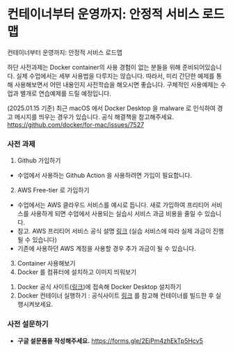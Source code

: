 # 컨테이너부터 운영까지: 안정적 서비스 로드맵
컨테이너부터 운영까지: 안정적 서비스 로드맵

하단 사전과제는 Docker container의 사용 경험이 없는 분들을 위해 준비되어있습니다. 실제 수업에서는 세부 사용법을 다루지는 않습니다. 따라서, 미리 간단한 예제를 통해 사용해보면서 어떤 내용인지 사전학습을 해오시면 좋습니다. 구체적인 사용예제는 수업과 별개로 연습예제를 드릴 예정입니다.

(2025.01.15 기준)
최근 macOS 에서 Docker Desktop 을 malware 로 인식하여 경고 메시지를 띄우는 경우가 있습니다. 공식 해결책을 참고해주세요. https://github.com/docker/for-mac/issues/7527
      

### 사전 과제
1. Github 가입하기
- 수업에서 사용하는 Github Action 을 사용하려면 가입이 필요합니다.

2. AWS Free-tier 로 가입하기
- 수업에서는 AWS 클라우드 서비스를 예시로 듭니다. 새로 가입하여 프리티어 서비스를 사용하게 되면 수업에서 사용되는 실습시 서비스 과금 비용을 줄일 수 있습니다.
- 참고. AWS 프리티어 서비스 공식 설명 [링크](https://aws.amazon.com/ko/free/?gclid=EAIaIQobChMIkdmN1PLthAMVVNhMAh0kAQdYEAAYASAAEgIwOfD_BwE&trk=b088c8c6-1a6b-43e1-90e7-0a44a208e012&sc_channel=ps&ef_id=EAIaIQobChMIkdmN1PLthAMVVNhMAh0kAQdYEAAYASAAEgIwOfD_BwE:G:s&s_kwcid=AL!4422!3!611256937337!p!!g!!aws%20%EA%B0%80%EC%9E%85!15286221773!132634583720&all-free-tier.sort-by=item.additionalFields.SortRank&all-free-tier.sort-order=asc&awsf.Free%20Tier%20Types=*all&awsf.Free%20Tier%20Categories=*all)
(실습 서비스에 따라 실제 과금이 진행될 수 있습니다)
- 기존에 사용하던 AWS 계정을 사용할 경우 추가 과금이 될 수 있습니다. 

3. Container 사용해보기
1. Docker 를 컴퓨터에 설치하고 이미지 띄워보기
1) Docker 공식 사이트([링크](https://www.docker.com/get-started/))에 접속해 Docker Desktop 설치하기
2) Docker 컨테이너 실행하기 : 공식사이트 [링크](https://docs.docker.com/guides/walkthroughs/run-a-container/) 를 참고해 컨테이너를 빌드한 후 실행시켜보세요.

### 사전 설문하기
- **구글 설문폼을 작성해주세요.** https://forms.gle/2EjPm4zhEkTp5Hcv5
